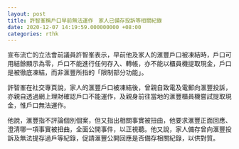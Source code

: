 ```yaml
---
layout: post
title: 許智峯稱戶口早前無法運作　家人已備存投訴等相關紀錄
date: 2020-12-07 14:19:59.000000000 +08:00
categories: rthk
---
```


宣布流亡的立法會前議員許智峯表示，早前他及家人的滙豐戶口被凍結時，戶口可用結餘顯示為零，戶口不能進行任何存入、轉帳，亦不能以櫃員機提取現金，戶口是被徹底凍結，而非滙豐所指的「限制部分功能」。

許智峯在社交專頁說，家人的滙豐戶口被凍結後，曾親自致電及電郵向滙豐投訴，亦親自透過網上理財確認戶口不能運作，及親身前往當地的滙豐櫃員機嘗試提取現金，惟戶口無法運作。

他說，滙豐指不評論個別個案，但又指出相關事實被扭曲，他要求滙豐正面回應、澄清哪一項事實被扭曲，全面公開事件，以正視聽。他又說，家人備存曾向滙豐投訴及無法提存過戶等紀錄，促請滙豐公開回應是否備存相關紀錄，以供對質。
